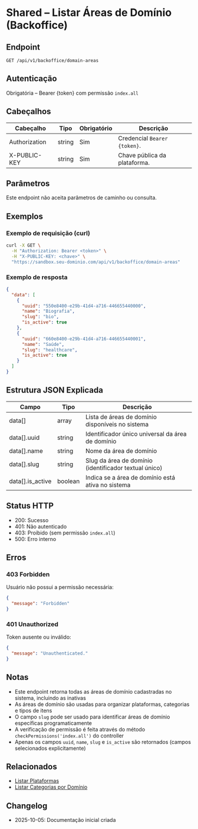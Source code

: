 # Shared – Listar Áreas de Domínio (Backoffice)

## Endpoint

```
GET /api/v1/backoffice/domain-areas
```

## Autenticação

Obrigatória – Bearer {token} com permissão `index.all`

## Cabeçalhos

| Cabeçalho          | Tipo     | Obrigatório | Descrição |
| ------------------ | -------- | ----------- | --------- |
| Authorization      | string   | Sim         | Credencial `Bearer {token}`. |
| X-PUBLIC-KEY       | string   | Sim         | Chave pública da plataforma. |

## Parâmetros

Este endpoint não aceita parâmetros de caminho ou consulta.

## Exemplos

### Exemplo de requisição (curl)

```bash
curl -X GET \
  -H "Authorization: Bearer <token>" \
  -H "X-PUBLIC-KEY: <chave>" \
  "https://sandbox.seu-dominio.com/api/v1/backoffice/domain-areas"
```

### Exemplo de resposta

```json
{
  "data": [
    {
      "uuid": "550e8400-e29b-41d4-a716-446655440000",
      "name": "Biografia",
      "slug": "bio",
      "is_active": true
    },
    {
      "uuid": "660e8400-e29b-41d4-a716-446655440001",
      "name": "Saúde",
      "slug": "healthcare",
      "is_active": true
    }
  ]
}
```

## Estrutura JSON Explicada

| Campo           | Tipo     | Descrição |
| --------------- | -------- | --------- |
| data[]          | array    | Lista de áreas de domínio disponíveis no sistema |
| data[].uuid     | string   | Identificador único universal da área de domínio |
| data[].name     | string   | Nome da área de domínio |
| data[].slug     | string   | Slug da área de domínio (identificador textual único) |
| data[].is_active| boolean  | Indica se a área de domínio está ativa no sistema |

## Status HTTP

- 200: Sucesso
- 401: Não autenticado
- 403: Proibido (sem permissão `index.all`)
- 500: Erro interno

## Erros

### 403 Forbidden
Usuário não possui a permissão necessária:

```json
{
  "message": "Forbidden"
}
```

### 401 Unauthorized
Token ausente ou inválido:

```json
{
  "message": "Unauthenticated."
}
```

## Notas

- Este endpoint retorna todas as áreas de domínio cadastradas no sistema, incluindo as inativas
- As áreas de domínio são usadas para organizar plataformas, categorias e tipos de itens
- O campo `slug` pode ser usado para identificar áreas de domínio específicas programaticamente
- A verificação de permissão é feita através do método `checkPermissions('index.all')` do controller
- Apenas os campos `uuid`, `name`, `slug` e `is_active` são retornados (campos selecionados explicitamente)

## Relacionados

- [Listar Plataformas](./BackofficePlatformIndex.md)
- [Listar Categorias por Domínio](./CategoryGroupIndex.md)

## Changelog

- 2025-10-05: Documentação inicial criada
